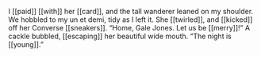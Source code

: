 I [[paid]] [[with]] her [[card]], and the tall wanderer leaned on my shoulder. We hobbled to my un et demi, tidy as I left it. She [[twirled]], and [[kicked]] off her Converse [[sneakers]]. “Home, Gale Jones. Let us be [[merry]]!” A cackle bubbled, [[escaping]] her beautiful wide mouth. “The night is [[young]].”